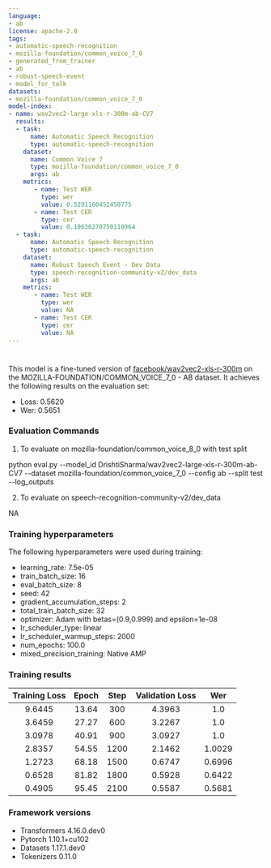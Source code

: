 ```yaml
---
language:
- ab
license: apache-2.0
tags:
- automatic-speech-recognition
- mozilla-foundation/common_voice_7_0
- generated_from_trainer
- ab
- robust-speech-event
- model_for_talk
datasets:
- mozilla-foundation/common_voice_7_0
model-index:
- name: wav2vec2-large-xls-r-300m-ab-CV7
  results:
  - task: 
      name: Automatic Speech Recognition 
      type: automatic-speech-recognition
    dataset:
      name: Common Voice 7
      type: mozilla-foundation/common_voice_7_0
      args: ab
    metrics:
       - name: Test WER
         type: wer
         value: 0.5291160452450775
       - name: Test CER
         type: cer
         value: 0.10630270750110964
  - task: 
      name: Automatic Speech Recognition
      type: automatic-speech-recognition
    dataset:
      name: Robust Speech Event - Dev Data
      type: speech-recognition-community-v2/dev_data
      args: ab
    metrics:
       - name: Test WER
         type: wer
         value: NA
       - name: Test CER
         type: cer
         value: NA
---
```


<!-- This model card has been generated automatically according to the information the Trainer had access to. You
should probably proofread and complete it, then remove this comment. -->

# 

This model is a fine-tuned version of [facebook/wav2vec2-xls-r-300m](https://huggingface.co/facebook/wav2vec2-xls-r-300m) on the MOZILLA-FOUNDATION/COMMON_VOICE_7_0 - AB dataset.
It achieves the following results on the evaluation set:
- Loss: 0.5620
- Wer: 0.5651

### Evaluation Commands

1. To evaluate on mozilla-foundation/common_voice_8_0 with test split

python eval.py --model_id DrishtiSharma/wav2vec2-large-xls-r-300m-ab-CV7 --dataset mozilla-foundation/common_voice_7_0 --config ab --split test --log_outputs

2. To evaluate on speech-recognition-community-v2/dev_data

NA



### Training hyperparameters

The following hyperparameters were used during training:
- learning_rate: 7.5e-05
- train_batch_size: 16
- eval_batch_size: 8
- seed: 42
- gradient_accumulation_steps: 2
- total_train_batch_size: 32
- optimizer: Adam with betas=(0.9,0.999) and epsilon=1e-08
- lr_scheduler_type: linear
- lr_scheduler_warmup_steps: 2000
- num_epochs: 100.0
- mixed_precision_training: Native AMP

### Training results

| Training Loss | Epoch | Step | Validation Loss | Wer    |
|:-------------:|:-----:|:----:|:---------------:|:------:|
| 9.6445        | 13.64 | 300  | 4.3963          | 1.0    |
| 3.6459        | 27.27 | 600  | 3.2267          | 1.0    |
| 3.0978        | 40.91 | 900  | 3.0927          | 1.0    |
| 2.8357        | 54.55 | 1200 | 2.1462          | 1.0029 |
| 1.2723        | 68.18 | 1500 | 0.6747          | 0.6996 |
| 0.6528        | 81.82 | 1800 | 0.5928          | 0.6422 |
| 0.4905        | 95.45 | 2100 | 0.5587          | 0.5681 |


### Framework versions

- Transformers 4.16.0.dev0
- Pytorch 1.10.1+cu102
- Datasets 1.17.1.dev0
- Tokenizers 0.11.0
